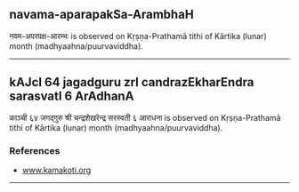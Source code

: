## navama-aparapakSa-ArambhaH

नवम-अपरपक्ष-आरम्भः is observed on Kṛṣṇa-Prathamā tithi of Kārtika (lunar) month (madhyaahna/puurvaviddha).


---
## kAJcI 64 jagadguru zrI candrazEkharEndra sarasvatI 6 ArAdhanA

काञ्ची ६४ जगद्गुरु श्री चन्द्रशेखरेन्द्र सरस्वती ६ आराधना is observed on Kṛṣṇa-Prathamā tithi of Kārtika (lunar) month (madhyaahna/puurvaviddha).


### References
* www.kamakoti.org

---
